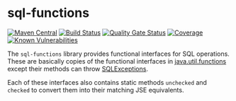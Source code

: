 # sql-functions
[![Maven Central](https://img.shields.io/maven-central/v/com.github.robtimus/sql-functions)](https://search.maven.org/artifact/com.github.robtimus/sql-functions)
[![Build Status](https://github.com/robtimus/sql-functions/actions/workflows/build.yml/badge.svg)](https://github.com/robtimus/sql-functions/actions/workflows/build.yml)
[![Quality Gate Status](https://sonarcloud.io/api/project_badges/measure?project=com.github.robtimus%3Asql-functions&metric=alert_status)](https://sonarcloud.io/summary/overall?id=com.github.robtimus%3Asql-functions)
[![Coverage](https://sonarcloud.io/api/project_badges/measure?project=com.github.robtimus%3Asql-functions&metric=coverage)](https://sonarcloud.io/summary/overall?id=com.github.robtimus%3Asql-functions)
[![Known Vulnerabilities](https://snyk.io/test/github/robtimus/sql-functions/badge.svg)](https://snyk.io/test/github/robtimus/sql-functions)

The `sql-functions` library provides functional interfaces for SQL operations. These are basically copies of the functional interfaces in [java.util.functions](https://docs.oracle.com/javase/8/docs/api/java/util/function/package-summary.html) except their methods can throw [SQLExceptions](https://docs.oracle.com/javase/8/docs/api/java/sql/SQLException.html).

Each of these interfaces also contains static methods `unchecked` and `checked` to convert them into their matching JSE equivalents.
